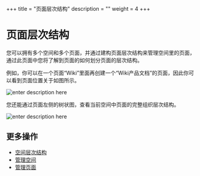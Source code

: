 ﻿+++
title = "页面层次结构"
description = ""
weight = 4
+++

# 页面层次结构

您可以拥有多个空间和多个页面，并通过建构页面层次结构来管理空间里的页面，通过此页面中您将了解到页面的如何划分页面的层次结构。

例如，你可以在一个页面“Wiki”里面再创建一个“Wiki产品文档”的页面，因此你可以看到页面位置关于如图所示。

![enter description here](/docs/user-guide/wiki/image/image19.png)

您还能通过页面左侧的树状图，查看当前空间中页面的完整组织层次结构。

![enter description here](/docs/user-guide/wiki/image/image20.png)


## 更多操作

- [空间层次结构](../../space/permissions-space)
- [管理空间](../../space/manage-space) 
- [管理页面](../manage-page)



